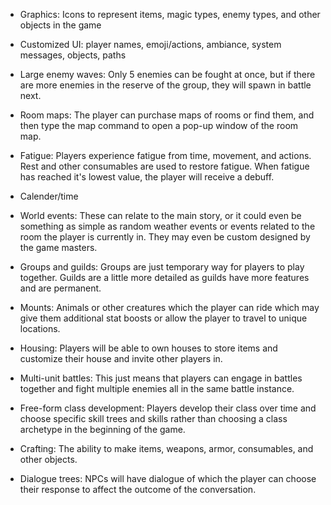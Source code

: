 - Graphics: Icons to represent items, magic types, enemy types, and other objects in the game

- Customized UI: player names, emoji/actions, ambiance, system messages, objects, paths

- Large enemy waves: Only 5 enemies can be fought at once, but if there are more enemies in the reserve of the group, they will spawn in battle next.

- Room maps: The player can purchase maps of rooms or find them, and then type the map command to open a pop-up window of the room map.

- Fatigue: Players experience fatigue from time, movement, and actions. Rest and other consumables are used to restore fatigue. When fatigue has reached it's lowest value, the player will receive a debuff.
 
- Calender/time

- World events: These can relate to the main story, or it could even be something as simple as random weather events or events related to the room the player is currently in. They may even be custom designed by the game masters.
 
- Groups and guilds: Groups are just temporary way for players to play together. Guilds are a little more detailed as guilds have more features and are permanent.
 
- Mounts: Animals or other creatures which the player can ride which may give them additional stat boosts or allow the player to travel to unique locations.
 
- Housing: Players will be able to own houses to store items and customize their house and invite other players in.
 
- Multi-unit battles: This just means that players can engage in battles together and fight multiple enemies all in the same battle instance.
 
- Free-form class development: Players develop their class over time and choose specific skill trees and skills rather than choosing a class archetype in the beginning of the game.
 
- Crafting: The ability to make items, weapons, armor, consumables, and other objects.
 
- Dialogue trees: NPCs will have dialogue of which the player can choose their response to affect the outcome of the conversation.
